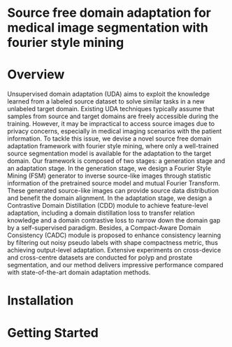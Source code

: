 # Source free domain adaptation for medical image segmentation with fourier style mining

# Overview
Unsupervised domain adaptation (UDA) aims to exploit the knowledge learned from a labeled source dataset to solve similar tasks in a new unlabeled target domain. Existing UDA techniques typically assume that samples from source and target domains are freely accessible during the training. However, it may be impractical to access source images due to privacy concerns, especially in medical imaging scenarios with the patient information. To tackle this issue, we devise a novel source free domain adaptation framework with fourier style mining, where only a well-trained source segmentation model is available for the adaptation to the target domain. Our framework is composed of two stages: a generation stage and an adaptation stage. In the generation stage, we design a Fourier Style Mining (FSM) generator to inverse source-like images through statistic information of the pretrained source model and mutual Fourier Transform. These generated source-like images can provide source data distribution and benefit the domain alignment. In the adaptation stage, we design a Contrastive Domain Distillation (CDD) module to achieve feature-level adaptation, including a domain distillation loss to transfer relation knowledge and a domain contrastive loss to narrow down the domain gap by a self-supervised paradigm. Besides, a Compact-Aware Domain Consistency (CADC) module is proposed to enhance consistency learning by filtering out noisy pseudo labels with shape compactness metric, thus achieving output-level adaptation. Extensive experiments on cross-device and cross-centre datasets are conducted for polyp and prostate segmentation, and our method delivers impressive performance compared with state-of-the-art domain adaptation methods.

# Installation

# Getting Started
